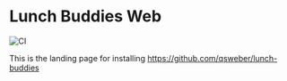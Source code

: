 # Lunch Buddies Web

![CI](https://github.com/qsweber/lunch-buddies-web/workflows/CI/badge.svg)

This is the landing page for installing https://github.com/qsweber/lunch-buddies
